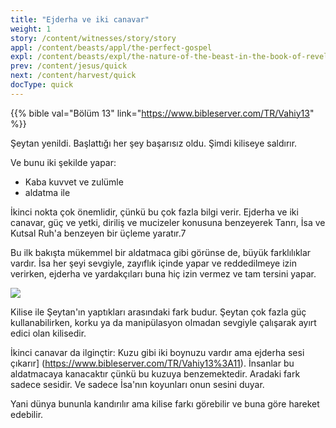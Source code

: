 ```yaml
---
title: "Ejderha ve iki canavar"
weight: 1
story: /content/witnesses/story/story
appl: /content/beasts/appl/the-perfect-gospel
expl: /content/beasts/expl/the-nature-of-the-beast-in-the-book-of-revelation
prev: /content/jesus/quick
next: /content/harvest/quick
docType: quick
---
```


{{% bible val="Bölüm 13" link="https://www.bibleserver.com/TR/Vahiy13" %}}

Şeytan yenildi. Başlattığı her şey başarısız oldu. Şimdi kiliseye saldırır.

Ve bunu iki şekilde yapar:
- Kaba kuvvet ve zulümle
- aldatma ile

İkinci nokta çok önemlidir, çünkü bu çok fazla bilgi verir. Ejderha ve iki canavar, güç ve yetki, diriliş ve mucizeler konusuna benzeyerek Tanrı, İsa ve Kutsal Ruh'a benzeyen bir üçleme yaratır.7

Bu ilk bakışta mükemmel bir aldatmaca gibi görünse de, büyük farklılıklar vardır. İsa her şeyi sevgiyle, zayıflık içinde yapar ve reddedilmeye izin verirken, ejderha ve yardakçıları buna hiç izin vermez ve tam tersini yapar.

![](/images/trinity_en.jpg)

Kilise ile Şeytan'ın yaptıkları arasındaki fark budur. Şeytan çok fazla güç kullanabilirken, korku ya da manipülasyon olmadan sevgiyle çalışarak ayırt edici olan kilisedir. 

İkinci canavar da ilginçtir: Kuzu gibi iki boynuzu vardır ama ejderha sesi çıkarır] (https://www.bibleserver.com/TR/Vahiy13%3A11). İnsanlar bu aldatmacaya kanacaktır çünkü bu kuzuya benzemektedir. Aradaki fark sadece sesidir. Ve sadece İsa'nın koyunları onun sesini duyar.

Yani dünya bununla kandırılır ama kilise farkı görebilir ve buna göre hareket edebilir.